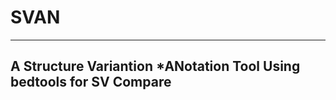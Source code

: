 # SVAN
------
A **S**tructure **V**ariantion ***AN**otation Tool Using bedtools for SV Compare
------
